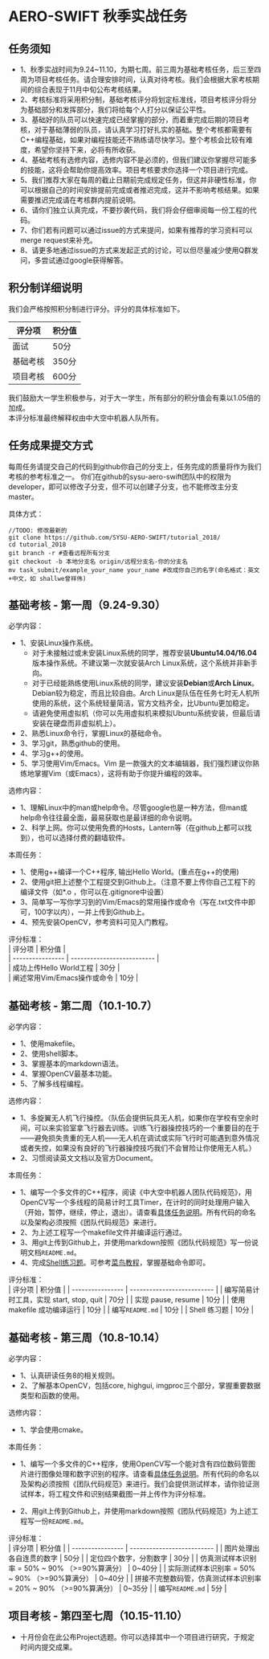 # AERO-SWIFT 秋季实战任务

## 任务须知

- 1、秋季实战时间为9.24~11.10，为期七周。前三周为基础考核任务，后三至四周为项目考核任务。请合理安排时间，认真对待考核。我们会根据大家考核期间的综合表现于11月中旬公布考核结果。
- 2、考核标准将采用积分制，基础考核评分将划定标准线，项目考核评分将分为基础部分和发挥部分，我们将给每个人打分以保证公平性。
- 3、基础好的队员可以快速完成已经掌握的部分，而着重完成后期的项目考核，对于基础薄弱的队员，请认真学习打好扎实的基础。整个考核都需要有C++编程基础，如果对编程技能还不熟练请尽快学习。整个考核会比较有难度，希望你坚持下来，必将有所收获。
- 4、基础考核有选修内容，选修内容不是必须的，但我们建议你掌握尽可能多的技能，这将会帮助你提高效率。项目考核要求你选择一个项目进行完成。
- 5、我们推荐大家在每周的截止日期前完成规定任务，但这并非硬性标准，你可以根据自己的时间安排提前完成或者推迟完成，这并不影响考核结果。如果需要推迟完成请在考核群内提前说明。
- 6、请你们独立认真完成，不要抄袭代码，我们将会仔细审阅每一份工程的代码。
- 7、你们若有问题可以通过issue的方式来提问，如果有推荐的学习资料可以merge request来补充。
- 8、请更多地通过issue的方式来发起正式的讨论，可以但尽量减少使用Q群发问，多尝试通过google获得解答。

## 积分制详细说明

我们会严格按照积分制进行评分。评分的具体标准如下。  

| 评分项            | 积分值                |  
| ---------------- | -------------------- |  
| 面试             | 50分                 |  
| 基础考核         | 350分                |  
| 项目考核         | 600分                |  

我们鼓励大一学生积极参与，对于大一学生，所有部分的积分值会有乘以1.05倍的加成。  
本评分标准最终解释权由中大空中机器人队所有。  

## 任务成果提交方式

每周任务请提交自己的代码到github你自己的分支上，任务完成的质量将作为我们考核的参考标准之一。
你们在github的sysu-aero-swift团队中的权限为developer，即可以修改子分支，但不可以创建子分支，也不能修改主分支master。

具体方式：
```
//TODO: 修改最新的
git clone https://github.com/SYSU-AERO-SWIFT/tutorial_2018/
cd tutorial_2018
git branch -r #查看远程所有分支
git checkout -b 本地分支名 origin/远程分支名-你的分支名
mv task_submit/example_your_name your_name #改成你自己的名字(命名格式：英文+中文，如 shallwe曾祥伟)
```


## 基础考核 - 第一周（9.24-9.30）

必学内容：

- 1、安装Linux操作系统。
    - 对于未接触过或未安装Linux系统的同学，推荐安装**Ubuntu14.04/16.04**版本操作系统。不建议第一次就安装Arch Linux系统，这个系统并非新手向。
    - 对于已经能熟练使用Linux系统的同学，建议安装**Debian**或**Arch Linux**。Debian较为稳定，而且比较自由。Arch Linux是队伍在任务七时无人机所使用的系统，这个系统轻量简洁，官方文档齐全，比Ubuntu更加稳定。
    - 请避免使用虚拟机（你可以先用虚拟机来模拟Ubuntu系统安装，但最后请安装在硬盘而非虚拟机上）。
- 2、熟悉Linux命令行，掌握Linux的基础命令。
- 3、学习git，熟悉github的使用。
- 4、学习g++的使用。
- 5、学习使用Vim/Emacs。Vim 是一款强大的文本编辑器，我们强烈建议你熟练地掌握Vim（或Emacs），这将有助于你提升编程的效率。

选修内容：

- 1、理解Linux中的man或help命令。尽管google也是一种方法，但man或help命令往往最全面，最易获取也是最详细的命令说明。
- 2、科学上网。你可以使用免费的Hosts，Lantern等（在github上都可以找到），也可以选择付费的翻墙软件。

本周任务：

- 1、使用g++编译一个C++程序, 输出Hello World。(重点在g++的使用)
- 2、使用git把上述整个工程提交到Github上。（注意不要上传你自己工程下的编译文件（如*.o ，你可以在.gitignore中设置）
- 3、简单写一写你学习到的Vim/Emacs的常用操作或命令（写在.txt文件中即可，100字以内），一并上传到Github上。
- 4、预先安装OpenCV，参考资料可见入门教程。

评分标准：  
| 评分项               | 积分值                      |  
| ----------------    | -------------------------- |  
| 成功上传Hello World工程      | 30分              |  
| 阐述常用Vim/Emacs操作或命令  | 10分              |  


## 基础考核 - 第二周（10.1-10.7）

必学内容：

- 1、使用makefile。
- 2、使用shell脚本。
- 3、掌握基本的markdown语法。
- 4、掌握OpenCV最基本功能。
- 5、了解多线程编程。


选修内容：

- 1、多旋翼无人机飞行操控。（队伍会提供玩具无人机，如果你在学校有空余时间，可以来实验室拿飞行器去训练。训练飞行器操控技巧的一个重要目的在于——避免损失贵重的无人机——无人机在调试或实际飞行时可能遇到意外情况或者失控，如果没有良好的飞行器操控技巧我们不会冒险让你使用无人机。）
- 2、习惯阅读英文文档以及官方Document。

本周任务：

- 1、编写一个多文件的C++程序，阅读《中大空中机器人团队代码规范》，用OpenCV写一个多线程的简易计时工具Timer，在计时的同时处理用户输入（开始，暂停，继续，停止，退出）。请查看[具体任务说明](https://github.com/SYSU-AERO-SWIFT/tutorial_2018/blob/master/timer_exercise.md)。所有代码的命名以及架构必须按照《团队代码规范》来进行。
- 2、为上述工程写一个makefile文件并编译运行通过。
- 3、用git上传到Github上，并使用markdown按照《团队代码规范》写一份说明文档`README.md`。
- 4、完成[Shell练习题](https://github.com/SYSU-AERO-SWIFT/tutorial_2018/blob/master/shell_exercise.md)。可参考[菜鸟教程](http://www.runoob.com/linux/linux-shell.html)，掌握基础命令即可。

评分标准：  
| 评分项               | 积分值                      |
| ----------------    | -------------------------- |
| 编写简易计时工具，实现 start, stop, quit  | 70分        |
| 实现 pause, resume                      | 10分        |
| 使用 makefile 成功编译运行       | 10分              |
| 编写`README.md`       | 10分              |
| Shell 练习题       | 10分              |


## 基础考核 - 第三周（10.8-10.14）

必学内容：

- 1、认真研读任务8的相关规则。
- 2、了解基本OpenCV，包括core, highgui, imgproc三个部分，掌握重要数据类型和函数的使用。

选修内容：

- 1、学会使用cmake。

本周任务：

- 1、编写一个多文件的C++程序，使用OpenCV写一个能对含有四位数码管图片进行图像处理和数字识别的程序。请查看[具体任务说明](https://github.com/SYSU-AERO-SWIFT/tutorial_2018/blob/master/digit_exercise.md)。所有代码的命名以及架构必须按照《团队代码规范》来进行。我们会提供测试样本，请你验证测试样本，将工程文件和识别结果截图一并上传作为评分标准。

- 2、用git上传到Github上，并使用markdown按照《团队代码规范》为上述工程写一份`README.md`。

评分标准：  
| 评分项               | 积分值                      |
| ----------------    | -------------------------- |
| 图片处理出各自连贯的数字       | 50分        |
| 定位四个数字，分割数字        | 30分        |
| 仿真测试样本识别率 = 50% ~ 90% （>=90%算满分）         | 0~40分        |
| 实际测试样本识别率 = 50% ~ 90% （>=90%算满分）        | 0~40分        |
| 拼接不完整数码管，仿真测试样本识别率 = 20% ~ 90% （>=90%算满分） | 0~35分   |
| 编写`README.md`       | 5分              |


## 项目考核 - 第四至七周（10.15-11.10）

- 十月份会在此公布Project选题。你可以选择其中一个项目进行研究，于规定时间内提交成果。




